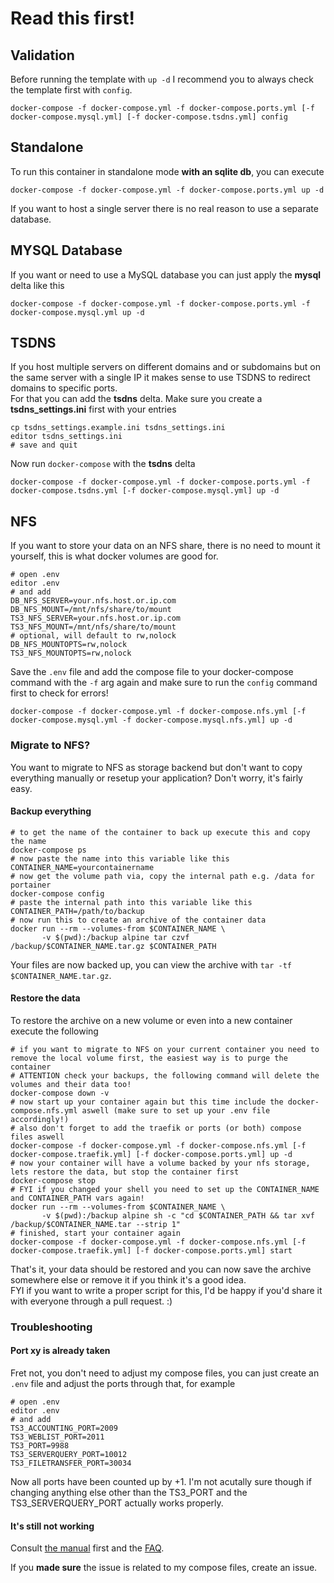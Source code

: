 # Read this first!

## Validation

Before running the template with ```up -d``` I recommend you to always check the template first with ```config```.

```shell
docker-compose -f docker-compose.yml -f docker-compose.ports.yml [-f docker-compose.mysql.yml] [-f docker-compose.tsdns.yml] config
```

## Standalone

To run this container in standalone mode **with an sqlite db**, you can execute

```shell
docker-compose -f docker-compose.yml -f docker-compose.ports.yml up -d
```

If you want to host a single server there is no real reason to use a separate database.

## MYSQL Database

If you want or need to use a MySQL database you can just apply the **mysql** delta like this

```shell
docker-compose -f docker-compose.yml -f docker-compose.ports.yml -f docker-compose.mysql.yml up -d
```

## TSDNS

If you host multiple servers on different domains and or subdomains but on the same server with a single IP it makes sense to use TSDNS to redirect domains to specific ports.  
For that you can add the **tsdns** delta. Make sure you create a **tsdns_settings.ini** first with your entries

```shell
cp tsdns_settings.example.ini tsdns_settings.ini
editor tsdns_settings.ini
# save and quit
```

Now run ```docker-compose``` with the **tsdns** delta

```shell
docker-compose -f docker-compose.yml -f docker-compose.ports.yml -f docker-compose.tsdns.yml [-f docker-compose.mysql.yml] up -d
```

## NFS

If you want to store your data on an NFS share, there is no need to mount it yourself, this is what docker volumes are good for.

```shell
# open .env
editor .env
# and add
DB_NFS_SERVER=your.nfs.host.or.ip.com
DB_NFS_MOUNT=/mnt/nfs/share/to/mount
TS3_NFS_SERVER=your.nfs.host.or.ip.com
TS3_NFS_MOUNT=/mnt/nfs/share/to/mount
# optional, will default to rw,nolock
DB_NFS_MOUNTOPTS=rw,nolock
TS3_NFS_MOUNTOPTS=rw,nolock
```

Save the ```.env``` file and add the compose file to your docker-compose command with the ```-f``` arg again and make sure to run the ```config``` command first to check for errors!

```shell
docker-compose -f docker-compose.yml -f docker-compose.nfs.yml [-f docker-compose.mysql.yml -f docker-compose.mysql.nfs.yml] up -d
```

### Migrate to NFS?

You want to migrate to NFS as storage backend but don't want to copy everything manually or resetup your application? Don't worry, it's fairly easy.

#### Backup everything

```shell
# to get the name of the container to back up execute this and copy the name
docker-compose ps
# now paste the name into this variable like this
CONTAINER_NAME=yourcontainername
# now get the volume path via, copy the internal path e.g. /data for portainer
docker-compose config
# paste the internal path into this variable like this
CONTAINER_PATH=/path/to/backup
# now run this to create an archive of the container data
docker run --rm --volumes-from $CONTAINER_NAME \
       -v $(pwd):/backup alpine tar czvf /backup/$CONTAINER_NAME.tar.gz $CONTAINER_PATH
```

Your files are now backed up, you can view the archive with ```tar -tf $CONTAINER_NAME.tar.gz```.

#### Restore the data

To restore the archive on a new volume or even into a new container execute the following

```shell
# if you want to migrate to NFS on your current container you need to remove the local volume first, the easiest way is to purge the container
# ATTENTION check your backups, the following command will delete the volumes and their data too!
docker-compose down -v
# now start up your container again but this time include the docker-compose.nfs.yml aswell (make sure to set up your .env file accordingly!)
# also don't forget to add the traefik or ports (or both) compose files aswell
docker-compose -f docker-compose.yml -f docker-compose.nfs.yml [-f docker-compose.traefik.yml] [-f docker-compose.ports.yml] up -d
# now your container will have a volume backed by your nfs storage, lets restore the data, but stop the container first
docker-compose stop
# FYI if you changed your shell you need to set up the CONTAINER_NAME and CONTAINER_PATH vars again!
docker run --rm --volumes-from $CONTAINER_NAME \
       -v $(pwd):/backup alpine sh -c "cd $CONTAINER_PATH && tar xvf /backup/$CONTAINER_NAME.tar --strip 1"
# finished, start your container again
docker-compose -f docker-compose.yml -f docker-compose.nfs.yml [-f docker-compose.traefik.yml] [-f docker-compose.ports.yml] start
```

That's it, your data should be restored and you can now save the archive somewhere else or remove it if you think it's a good idea.  
FYI if you want to write a proper script for this, I'd be happy if you'd share it with everyone through a pull request. :)

### Troubleshooting

#### Port xy is already taken

Fret not, you don't need to adjust my compose files, you can just create an ```.env``` file and adjust the ports through that, for example

```shell
# open .env
editor .env
# and add
TS3_ACCOUNTING_PORT=2009
TS3_WEBLIST_PORT=2011
TS3_PORT=9988
TS3_SERVERQUERY_PORT=10012
TS3_FILETRANSFER_PORT=30034
```

Now all ports have been counted up by +1. I'm not acutally sure though if changing anything else other than the TS3_PORT and the TS3_SERVERQUERY_PORT actually works properly.  

#### It's still not working

Consult [the manual](https://portainer.readthedocs.io/en/stable/) first and the [FAQ](https://portainer.readthedocs.io/en/stable/faq.html).  

If you **made sure** the issue is related to my compose files, create an issue.
